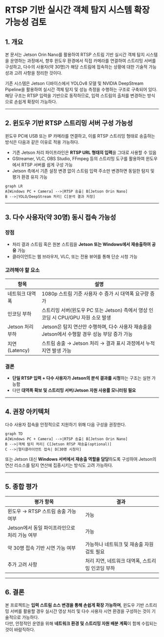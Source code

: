 # RTSP 기반 실시간 객체 탐지 시스템 확장 가능성 검토

## 1. 개요
본 문서는 Jetson Orin Nano를 활용하여 RTSP 스트림 기반 실시간 객체 탐지 시스템을 운영하는 과정에서, 향후 윈도우 환경에서 직접 카메라를 연결하여 스트리밍 서버를 구성하고, 다수의 사용자(약 30명)가 해당 스트림에 접속하는 상황에 대한 기술적 가능성과 고려 사항을 정리한 것이다.

기존 시스템은 Jetson 디바이스에서 YOLOv8 모델 및 NVIDIA DeepStream Pipeline을 활용하여 실시간 객체 탐지 및 성능 측정을 수행하는 구조로 구축되어 있다. 해당 구조는 RTSP 입력을 기반으로 동작하므로, 입력 스트림의 출처를 변경하는 방식으로 손쉽게 확장이 가능하다.

---

## 2. 윈도우 기반 RTSP 스트리밍 서버 구성 가능성
윈도우 PC에 USB 또는 IP 카메라를 연결하고, 이를 RTSP 스트리밍 형태로 송출하는 방식은 다음과 같은 이유로 적용 가능하다.

- 기존 Jetson 처리 파이프라인은 **RTSP URL 형태의 입력**을 그대로 사용할 수 있음
- GStreamer, VLC, OBS Studio, FFmpeg 등의 스트리밍 도구를 활용하여 윈도우에서 RTSP 서버를 쉽게 구성 가능
- Jetson 측에서 기존 설정 변경 없이 스트림 입력 주소만 변경하면 동일한 탐지 및 평가 환경 유지 가능

```mermaid
graph LR
A[Windows PC + Camera] -->|RTSP 송출| B[Jetson Orin Nano]
B -->|YOLO/DeepStream 처리| C[분석 결과 저장]
```

---

## 3. 다수 사용자(약 30명) 동시 접속 가능성
### 장점
- 처리 결과 스트림 혹은 원본 스트림을 **Jetson 또는 Windows에서 재송출하여 공유** 가능
- 클라이언트는 웹 브라우저, VLC, 또는 전용 뷰어를 통해 단순 시청 가능

### 고려해야 할 요소
| 항목 | 설명 |
|---|---|
| 네트워크 대역폭 | 1080p 스트림 기준 사용자 수 증가 시 대역폭 요구량 증가 |
| 인코딩 부하 | 스트리밍 서버(윈도우 PC 또는 Jetson) 측에서 영상 인코딩 시 CPU/GPU 자원 소모 발생 |
| Jetson 처리 부하 | Jetson은 탐지 연산만 수행하며, 다수 사용자 재송출을 Jetson에서 수행할 경우 성능 부담 증가 가능 |
| 지연(Latency) | 스트림 송출 → Jetson 처리 → 결과 표시 과정에서 누적 지연 발생 가능 |

### 결론
- **단일 RTSP 입력 + 다수 사용자가 Jetson의 분석 결과를 시청**하는 구조는 실현 가능함
- 다만 **대역폭 확보 및 스트리밍 서버/Jetson 자원 사용률 모니터링 필요**

---

## 4. 권장 아키텍처
다수 사용자 접속을 안정적으로 지원하기 위해 다음 구성을 권장한다.

```mermaid
graph TD
A[Windows PC + Camera] -->|RTSP 송출| B[Jetson Orin Nano]
B -->|객체 탐지 처리| C[Jetson RTSP 재송출(optional)]
C -->|멀티클라이언트 접속| D[30명 시청자]
```

또는 Jetson 대신 **Windows 서버에서 재송출 역할을 담당**하도록 구성하여 Jetson의 연산 리소스를 탐지 연산에 집중시키는 방식도 고려 가능하다.

---

## 5. 종합 평가
| 평가 항목 | 결과 |
|---|---|
| 윈도우 → RTSP 스트림 송출 가능 여부 | 가능 |
| Jetson에서 동일 파이프라인으로 처리 가능 여부 | 가능 |
| 약 30명 접속 기반 시연 가능 여부 | 가능하나 네트워크 및 재송출 자원 검토 필요 |
| 추가 고려 사항 | 처리 지연, 네트워크 대역폭, 스트리밍 인코딩 부하 |

---

## 6. 결론
본 프로젝트는 **입력 스트림 소스 변경을 통해 손쉽게 확장 가능하며**, 윈도우 기반 스트리밍 서버를 활용할 경우 실시간 영상 처리 및 다수 사용자 시연 환경을 구성하는 것이 기술적으로 가능하다.  
다만, 안정적인 운영을 위해 **네트워크 환경 및 스트리밍 자원 배분 계획**이 함께 수립되는 것이 바람직하다.
